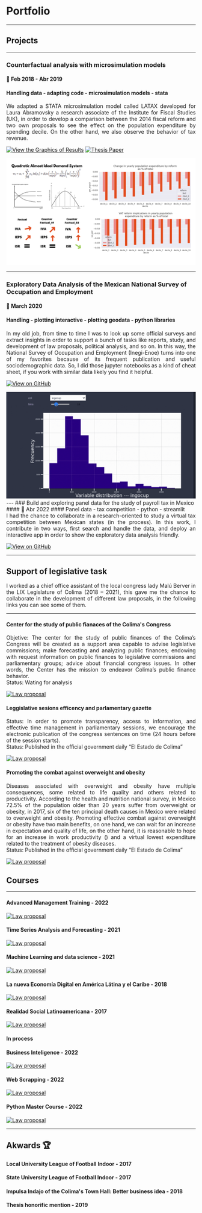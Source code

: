 # Portfolio
---
## Projects
---
### Counterfactual analysis with microsimulation models
#### 📅 Feb 2018 - Abr 2019
#### Handling data - adapting code - microsimulation models - stata

<div align = "justify">We adapted a STATA microsimulation model called LATAX developed for Laura Abramovsky a research associate of the Institute for Fiscal Studies (UK), in order to develop a comparison between the 2014 fiscal reform and two own proposals to see the effect on the population expenditure by spending decile. On the other hand, we also observe the behavior of tax revenue.</div>

[![View the Graphics of Results](https://img.shields.io/badge/GitHub-View_on_GitHub-blue?logo=GitHub)](https://github.com/HugoArellano/testing_enoe) 
[![Thesis Paper](https://img.shields.io/badge/PDF-Thesis_Paper-red?logo=adobe-acrobat-reader&logoColor=white)](pdf/microsimulacion_contrafactual_2014.pdf.pdf) 
<center><img src="images/microsimulation_thesis.png"/></center>

---
### Exploratory Data Analysis of the Mexican National Survey of Occupation and Employment
#### 📅 March 2020
#### Handling - plotting interactive - plotting geodata - python libraries

<div align = "justify">In my old job, from time to time I was to look up some official surveys and extract insights in order to support a bunch of tasks like reports, study, and development of law proposals, political analysis, and so on. In this way, the National Survey of Occupation and Employment (Inegi-Enoe) turns into one of my favorites because of its frequent publication and useful sociodemographic data. So, I did those jupyter notebooks as a kind of cheat sheet, if you work with similar data likely you find it helpful.</div>

[![View on GitHub](https://img.shields.io/badge/GitHub-View_on_GitHub-blue?logo=GitHub)](https://github.com/HugoArellano/testing_enoe)
<center><img src="images/enoe_view.gif"/></center>
---
### Build and exploring panel data for the study of payroll tax in Mexico
#### 📅 Abr 2022
#### Panel data - tax competition - python - streamlit

<div align = "justify">I had the chance to collaborate in a research-oriented to study a virtual tax competition between Mexican states (in the process). In this work, I contribute in two ways, first search and handle the data, and deploy an interactive app in order to show the exploratory data analysis friendly.</div>

[![View on GitHub](https://img.shields.io/badge/GitHub-View_on_GitHub-blue?logo=GitHub)](https://github.com/harellano1)

---

## Support of legislative task

<div align = "justify">I worked as a chief office assistant of the local congress lady Malú Berver in the LIX Legislature of Colima (2018 – 2021), this gave me the chance to collaborate in the development of different law proposals, in the following links you can see some of them.</div>

---

#### Center for the study of public fianaces of the Colima's Congress
<div align = "justify"> Objetive: The center for the study of public finances of the Colima’s Congress will be created as a support area capable to advise legislative commissions; make forecasting and analyzing public finances; endowing with request information on public finances to legislative commissions and parliamentary groups; advice about financial congress issues. In other words, the Center has the mission to endeavor Colima’s public finance behavior.</div>

<div align = "justify">Status: Wating for analysis</div>

[![Law proposal](https://img.shields.io/badge/PDF-Law_Proposal-red?logo=adobe-acrobat-reader&logoColor=white)](https://www.congresocol.gob.mx/web/Sistema/uploads/Iniciativas/INIC%20REF%20DIP%20MALU.pdf)

#### Leggislative sesions efficency and parlamentary gazette

<div align = "justify">Status: In order to promote transparency, access to information, and effective time management in parliamentary sessions, we encourage the electronic publication of the congress sentences on time (24 hours before of the session starts).</div>

<div align = "justify">Status: Published in the official government daily “El Estado de Colima”</div>

[![Law proposal](https://img.shields.io/badge/PDF-Law_Proposal-red?logo=adobe-acrobat-reader&logoColor=white)](https://www.congresocol.gob.mx/web/Sistema/uploads/Iniciativas/refLeyOrg%C3%A1nicaPoderLegislativoDipMalu001.pdf)

#### Promoting the combat against overweight and obesity

<div align = "justify">Diseases associated with overweight and obesity have multiple consequences, some related to life quality and others related to productivity. According to the health and nutrition national survey, in Mexico 72.5% of the population older than 20 years suffer from overweight or obesity, in 2017, six of the ten principal death causes in Mexico were related to overweight and obesity. Promoting effective combat against overweight or obesity have two main benefits, on one hand, we can wait for an increase in expectation and quality of life, on the other hand, it is reasonable to hope for an increase in work productivity () and a virtual lowest expenditure related to the treatment of obesity diseases.</div>

<div align = "justify">Status: Published in the official government daily “El Estado de Colima”</div>

[![Law proposal](https://img.shields.io/badge/PDF-Law_Proposal-red?logo=adobe-acrobat-reader&logoColor=white)](https://www.congresocol.gob.mx/web/Sistema/uploads/Iniciativas/INIC%20DIP%20MALU,%20REF%20LEY%20DE%20SALUD001.pdf)


## Courses
---
#### Advanced Management Training - 2022
[![Law proposal](https://img.shields.io/badge/PDF-Course_Certification-blue?logo=adobe-acrobat-reader&logoColor=white)](https://drive.google.com/file/d/1Q7GiWX-XuVlaQZ7LcnA5gWVj5BWJdHE9/view)

#### Time Series Analysis and Forecasting - 2021
[![Law proposal](https://img.shields.io/badge/PDF-Course_Certification-blue?logo=adobe-acrobat-reader&logoColor=white)](pdf/bac2018.pdf)

#### Machine Learning and data science - 2021
[![Law proposal](https://img.shields.io/badge/PDF-Course_Certification-blue?logo=adobe-acrobat-reader&logoColor=white)](https://www.udemy.com/certificate/UC-b21ee7d0-8992-497b-a6ad-6d4812ea0a09/)

#### La nueva Economía Digital en América Látina y el Caribe - 2018
[![Law proposal](https://img.shields.io/badge/PDF-Course_Certification-blue?logo=adobe-acrobat-reader&logoColor=white)](https://courses.edx.org/certificates/f28ab7f5c2144ffe8c536a5f8c7415a9)

#### Realidad Social Latinoamericana - 2017
[![Law proposal](https://img.shields.io/badge/PDF-Course_Certification-blue?logo=adobe-acrobat-reader&logoColor=white)](https://studio.edx.org/asset-v1:IDBx+IDB15x+2T2017+type@asset+block@Constancia_n%C3%BAmero_de_horas_curso_IDB15x.pdf)


#### In process 

#### Business Inteligence - 2022
[![Law proposal](https://img.shields.io/badge/PDF-Course_Certification-blue?logo=adobe-acrobat-reader&logoColor=white)]()

#### Web Scrapping - 2022
[![Law proposal](https://img.shields.io/badge/PDF-Open_Research_Poster-blue?logo=adobe-acrobat-reader&logoColor=white)]()

#### Python Master Course - 2022
[![Law proposal](https://img.shields.io/badge/PDF-Open_Research_Poster-blue?logo=adobe-acrobat-reader&logoColor=white)]()

--- 
## Akwards 🏆

#### Local University League of Football Indoor - 2017

#### State University League of Football Indoor - 2017

#### Impulsa Indajo of the Colima's Town Hall: Better business idea - 2018

#### Thesis honorific mention - 2019





